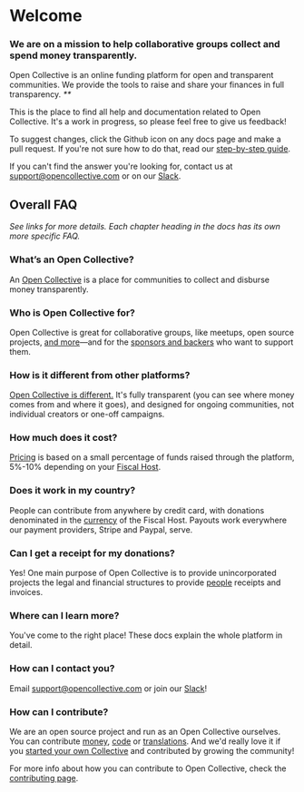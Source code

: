 # Welcome

### **We are on a mission to help collaborative groups collect and spend money transparently.**

Open Collective is an online funding platform for open and transparent communities. We provide the tools to raise and share your finances in full transparency. _\*\*_

This is the place to find all help and documentation related to Open Collective. It's a work in progress, so please feel free to give us feedback!

To suggest changes, click the Github icon on any docs page and make a pull request. If you're not sure how to do that, read our [step-by-step guide](https://github.com/opencollective/documentation/tree/0c915d6173307139ebeaaa50dccaba7d7149c9b2/contributing/documentation/suggesting-changes/README.md).

If you can't find the answer you're looking for, contact us at [support@opencollective.com](mailto:support@opencollective.com) or on our [Slack](https://opencollective.slack.com).

## Overall FAQ

_See links for more details. Each chapter heading in the docs has its own more specific FAQ._

### What’s an Open Collective?

An [Open Collective](product/) is a place for communities to collect and disburse money transparently.

### Who is Open Collective for?

Open Collective is great for collaborative groups, like meetups, open source projects, [and more](collectives/#what-is-open-collective-good-for)—and for the [sponsors and backers](backers-and-sponsors/) who want to support them.

### How is it different from other platforms?

[Open Collective is different.](product/comparison.md) It's fully transparent \(you can see where money comes from and where it goes\), and designed for ongoing communities, not individual creators or one-off campaigns.

### How much does it cost?

[Pricing](about/pricing.md) is based on a small percentage of funds raised through the platform, 5%-10% depending on your [Fiscal Host](hosts/).

### Does it work in my country?

People can contribute from anywhere by credit card, with donations denominated in the [currency](product/currencies.md) of the Fiscal Host. Payouts work everywhere our payment providers, Stripe and Paypal, serve.

### Can I get a receipt for my donations?

Yes! One main purpose of Open Collective is to provide unincorporated projects the legal and financial structures to provide [people](backers-and-sponsors/) receipts and invoices.

### Where can I learn more?

You've come to the right place! These docs explain the whole platform in detail.

### How can I contact you?

Email [support@opencollective.com](mailto:support@opencollective.com) or join our [Slack](https://opencollective.slack.com)!

### How can I contribute?

We are an open source project and run as an Open Collective ourselves. You can contribute [money](https://opencollective.com/opencollectiveinc), [code](http://github.com/opencollective) or [translations](https://crowdin.com/project/opencollective). And we'd really love it if you [started your own Collective](https://opencollective.com/create) and contributed by growing the community!

For more info about how you can contribute to Open Collective, check the [contributing page](https://docs.opencollective.com/help/about/contributing).

